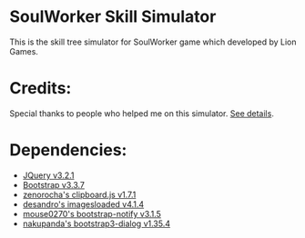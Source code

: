 # SoulWorker Skill Simulator
This is the skill tree simulator for SoulWorker game which developed by Lion Games.

# Credits:
Special thanks to people who helped me on this simulator. [See details](https://leayal.github.io/swskillsimu/).

# Dependencies:
- [JQuery v3.2.1](https://jquery.com)
- [Bootstrap v3.3.7](https://getbootstrap.com/docs/3.3/)
- [zenorocha's clipboard.js v1.7.1](https://github.com/zenorocha/clipboard.js)
- [desandro's imagesloaded v4.1.4](https://github.com/desandro/imagesloaded)
- [mouse0270's bootstrap-notify v3.1.5](https://github.com/mouse0270/bootstrap-notify)
- [nakupanda's bootstrap3-dialog v1.35.4](https://github.com/nakupanda/bootstrap3-dialog)